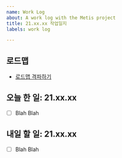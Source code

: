 ```yaml
---
name: Work Log
about: A work log with the Metis project
title: 21.xx.xx 작업일지
labels: work log

---
```

<!-- Please only use this template for submitting work log issues -->

## 로드맵
- [로드맵 격파하기](https://oss.navercorp.com/metis/metis/issues/32)

## 오늘 한 일: 21.xx.xx
- [ ] Blah Blah

## 내일 할 일: 21.xx.xx
- [ ] Blah Blah
